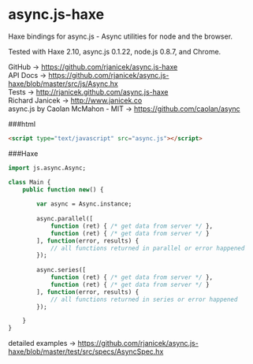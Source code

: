 async.js-haxe
=============

Haxe bindings for async.js - Async utilities for node and the browser.

Tested with Haxe 2.10, async.js 0.1.22, node.js 0.8.7, and Chrome.

GitHub -> https://github.com/rjanicek/async.js-haxe<br>
API Docs ->	https://github.com/rjanicek/async.js-haxe/blob/master/src/js/Async.hx<br>
Tests -> http://rjanicek.github.com/async.js-haxe<br>
Richard Janicek -> http://www.janicek.co<br>
async.js by Caolan McMahon - MIT -> https://github.com/caolan/async<br>

###html
```html
<script type="text/javascript" src="async.js"></script>
```

###Haxe
```haxe
import js.async.Async;

class Main {
	public function new() {
		
		var async = Async.instance;
		
		async.parallel([
			function (ret) { /* get data from server */	},
			function (ret) { /* get data from server */	}
		], function(error, results) {
			// all functions returned in parallel or error happened
		});
		
		async.series([
			function (ret) { /* get data from server */	},
			function (ret) { /* get data from server */	}
		], function(error, results) {
			// all functions returned in series or error happened
		});

	}
}
```

detailed examples -> https://github.com/rjanicek/async.js-haxe/blob/master/test/src/specs/AsyncSpec.hx

